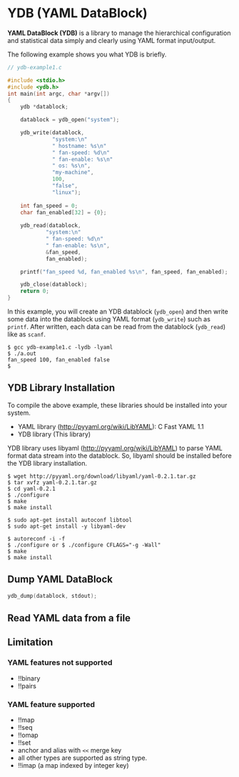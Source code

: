 # YDB (YAML DataBlock)

**YAML DataBlock (YDB)** is a library to manage the hierarchical configuration and statistical data simply and clearly using YAML format input/output.

The following example shows you what YDB is briefly.


``` c
// ydb-example1.c

#include <stdio.h>
#include <ydb.h>
int main(int argc, char *argv[])
{
    ydb *datablock;

    datablock = ydb_open("system");

    ydb_write(datablock,
              "system:\n"
              " hostname: %s\n"
              " fan-speed: %d\n"
              " fan-enable: %s\n"
              " os: %s\n",
              "my-machine",
              100,
              "false",
              "linux");
    
    int fan_speed = 0;
    char fan_enabled[32] = {0};
    
    ydb_read(datablock,
            "system:\n"
            " fan-speed: %d\n"
            " fan-enable: %s\n",
            &fan_speed,
            fan_enabled);

    printf("fan_speed %d, fan_enabled %s\n", fan_speed, fan_enabled);

    ydb_close(datablock);
    return 0;
}
```

In this example, you will create an YDB datablock (`ydb_open`) and then write some data into the datablock using YAML format (`ydb_write`) such as `printf`. After written, each data can be read from the datablock (`ydb_read`) like as `scanf`.

```shell
$ gcc ydb-example1.c -lydb -lyaml
$ ./a.out 
fan_speed 100, fan_enabled false
$
```

## YDB Library Installation

To compile the above example, these libraries should be installed into your system.

- YAML library (http://pyyaml.org/wiki/LibYAML): C Fast YAML 1.1
- YDB library (This library)


YDB library uses libyaml (http://pyyaml.org/wiki/LibYAML) to parse YAML format data stream into the datablock. So, libyaml should be installed before the YDB library installation. 

```
$ wget http://pyyaml.org/download/libyaml/yaml-0.2.1.tar.gz
$ tar xvfz yaml-0.2.1.tar.gz
$ cd yaml-0.2.1
$ ./configure
$ make
$ make install
```

```shell
$ sudo apt-get install autoconf libtool
$ sudo apt-get install -y libyaml-dev
```


```shell
$ autoreconf -i -f
$ ./configure or $ ./configure CFLAGS="-g -Wall"
$ make
$ make install
```

## Dump YAML DataBlock

```c
ydb_dump(datablock, stdout);
```

## Read YAML data from a file





## Limitation

### YAML features not supported

- !!binary
- !!pairs

### YAML feature supported

- !!map
- !!seq
- !!omap
- !!set
- anchor and alias with `<<` merge key
- all other types are supported as string type.
- !!imap (a map indexed by integer key)
